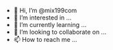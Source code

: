 - 👋 Hi, I’m @mix199com
- 👀 I’m interested in ...
- 🌱 I’m currently learning ...
- 💞️ I’m looking to collaborate on ...
- 📫 How to reach me ...

<!---
mix199com/mix199com is a ✨ special ✨ repository because its `README.md` (this file) appears on your GitHub profile.
You can click the Preview link to take a look at your changes.
--->
